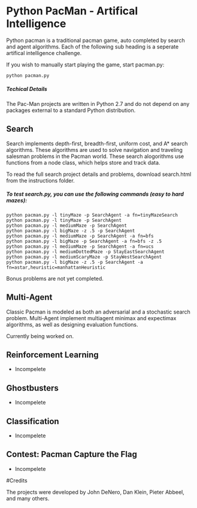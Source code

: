 # Python PacMan - Artifical Intelligence

Python pacman is a traditional pacman game, auto completed by search and agent algorithms. Each of the following sub heading is a seperate artifical intelligence challenge. 

If you wish to manually start playing the game, start pacman.py:

```
python pacman.py
```

##### Techical Details

The Pac-Man projects are written in Python 2.7 and do not depend on any packages external to a standard Python distribution.

## Search

Search implements depth-first, breadth-first, uniform cost, and A* search algorithms. These algorithms are used to solve navigation and traveling salesman problems in the Pacman world. These search alogorithms use functions from a node class, which helps store and track data.

To read the full search project details and problems, download search.html from the instructions folder. 

##### To test search.py, you can use the following commands (easy to hard mazes):

```
python pacman.py -l tinyMaze -p SearchAgent -a fn=tinyMazeSearch
python pacman.py -l tinyMaze -p SearchAgent
python pacman.py -l mediumMaze -p SearchAgent
python pacman.py -l bigMaze -z .5 -p SearchAgent
python pacman.py -l mediumMaze -p SearchAgent -a fn=bfs
python pacman.py -l bigMaze -p SearchAgent -a fn=bfs -z .5
python pacman.py -l mediumMaze -p SearchAgent -a fn=ucs
python pacman.py -l mediumDottedMaze -p StayEastSearchAgent
python pacman.py -l mediumScaryMaze -p StayWestSearchAgent
python pacman.py -l bigMaze -z .5 -p SearchAgent -a fn=astar,heuristic=manhattanHeuristic 
```
Bonus problems are not yet completed.

## Multi-Agent

Classic Pacman is modeled as both an adversarial and a stochastic search problem. Multi-Agent implement multiagent minimax and expectimax algorithms, as well as designing evaluation functions.

Currently being worked on.

## Reinforcement Learning

- Incompelete

## Ghostbusters

- Incompelete

## Classification

- Incompelete

## Contest: Pacman Capture the Flag

- Incompelete

#Credits

The projects were developed by John DeNero, Dan Klein, Pieter Abbeel, and many others. 
